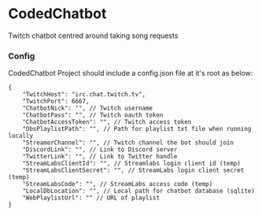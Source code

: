 # CodedChatbot
Twitch chatbot centred around taking song requests

### Config
CodedChatbot Project should include a config.json file at it's root as below:

```
{
    "TwitchHost": "irc.chat.twitch.tv",
    "TwitchPort": 6667,
    "ChatbotNick": "", // Twitch username
    "ChatbotPass": "", // Twitch oauth token
    "ChatbotAccessToken": "", // Twitch access token
    "ObsPlaylistPath": "", // Path for playlist txt file when running locally
    "StreamerChannel": "", // Twitch channel the bot should join
    "DiscordLink": "", // Link to Discord server
    "TwitterLink": "", // Link to Twitter handle
    "StreamLabsClientId": "", // Streamlabs login client id (temp)
    "StreamLabsClientSecret": "", // StreamLabs login client secret (temp)
    "StreamLabsCode": "", // StreamLabs access code (temp)
    "LocalDbLocation": "", // Local path for chatbot database (sqlite)
    "WebPlaylistUrl": "" // URL of playlist
}
```